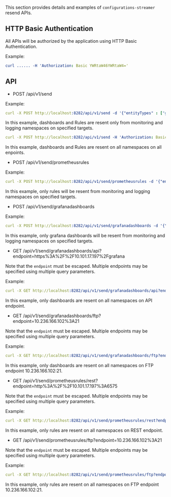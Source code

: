 This section provides details and examples of `configurations-streamer` resend APIs.

## HTTP Basic Authentication

All APIs will be authorized by the application using HTTP Basic Authentication.

Example:

```yaml
curl ...... -H 'Authorization: Basic YWRtaW46YWRtaW4='
```

## API

* POST /api/v1/send

Example:

```yaml
curl -X POST http://localhost:8282/api/v1/send -d '{"entityTypes" : ["grafanadashboards","prometheusrules"],"namespaces" : ["monitoring","logging"],"targets" : {"grafana" : {"hosts" : ["https://10.101.17.197/grafana"]},"alertManager" : {"hosts" : ["http://10.101.17.197:6575"]}}}' -H 'Authorization: Basic YWRtaW46YWRtaW4='
```

In this example, dashboards and Rules are resent only from monitoring and logging namespaces on specified targets.

```yaml
curl -X POST http://localhost:8282/api/v1/send -H 'Authorization: Basic YWRtaW46YWRtaW4='
```

In this example, dashboards and Rules are resent on all namespaces on all enpoints.

* POST /api/v1/send/prometheusrules

Example:

```yaml
curl -X POST http://localhost:8282/api/v1/send/prometheusrules -d '{"entityTypes" : ["grafanadashboards","prometheusrules"],"namespaces" : ["monitoring","logging"],"targets" : {"grafana" : {"hosts" : ["https://10.101.17.197/grafana"]},"alertManager" : {"hosts" : ["http://10.101.17.197:6575"]}}}' -H 'Authorization: Basic YWRtaW46YWRtaW4='
```

In this example, only rules will be resent from monitoring and logging namespaces on specified targets.

* POST /api/v1/send/grafanadashboards

Example:

```yaml
curl -X POST http://localhost:8282/api/v1/send/grafanadashboards -d '{"entityTypes" : ["grafanadashboards","prometheusrules"],"namespaces" : ["monitoring","logging"],"targets" : {"grafana" : {"hosts" : ["https://10.101.17.197/grafana"]},"alertManager" : {"hosts" : ["http://10.101.17.197:6575"]}}}' -H 'Authorization: Basic YWRtaW46YWRtaW4='
```

In this example, only grafana dashboards will be resent from monitoring and logging namespaces on specified targets.

* GET /api/v1/send/grafanadashboards/api?endpoint=https%3A%2F%2F10.101.17.197%2Fgrafana

Note that the `endpoint` must be escaped. Multiple endpoints may be specified using multiple query parameters.

Example:

```yaml
curl -X GET http://localhost:8282/api/v1/send/grafanadashboards/api?endpoint=https%3A%2F%2F10.101.17.197%2Fgrafana -H 'Authorization: Basic YWRtaW46YWRtaW4='
```

In this example, only dashboards are resent on all namespaces on API endpoint.

* GET /api/v1/send/grafanadashboards/ftp?endpoint=10.236.166.102%3A21

Note that the `endpoint` must be escaped. Multiple endpoints may be specified using multiple query parameters.

Example:

```yaml
curl -X GET http://localhost:8282/api/v1/send/grafanadashboards/ftp?endpoint=10.236.166.102%3A21 -H 'Authorization: Basic YWRtaW46YWRtaW4='
```

In this example, only dashboards are resent on all namespaces on FTP endpoint 10.236.166.102:21.

* GET /api/v1/send/prometheusrules/rest?endpoint=http%3A%2F%2F10.101.17.197%3A6575

Note that the `endpoint` must be escaped. Multiple endpoints may be specified using multiple query parameters.

Example:

```yaml
curl -X GET http://localhost:8282/api/v1/send/prometheusrules/rest?endpoint=http%3A%2F%2F10.101.17.197%3A6575 -H 'Authorization: Basic YWRtaW46YWRtaW4='
```

In this example, only rules are resent on all namespaces on REST endpoint.

* GET /api/v1/send/prometheusrules/ftp?endpoint=10.236.166.102%3A21

Note that the `endpoint` must be escaped. Multiple endpoints may be specified using multiple query parameters.

Example:

```yaml
curl -X GET http://localhost:8282/api/v1/send/prometheusrules/ftp?endpoint=10.236.166.102%3A21 -H 'Authorization: Basic YWRtaW46YWRtaW4='
```

In this example, only rules are resent on all namespaces on FTP endpoint 10.236.166.102:21.
